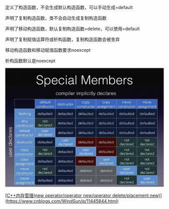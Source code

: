 定义了构造函数，不会生成默认构造函数，可以手动生成=default

声明了复制构造函数，类不会自动生成复制构造函数

声明了移动构造函数，默认复制构造函数=delete，可以使用=default

声明了复制赋值运算符或析构函数，复制构造函数会被舍弃

移动构造函数和移动赋值函数要求noexcept

析构函数默认是noexcept

![img](.assets/2D7FFCB29E3BAFC018109DB8BF135045.png)

[[C++内存管理(new operator/operator new/operator delete/placement new)](https://www.cnblogs.com/WindSun/p/11445844.html)](https://www.cnblogs.com/WindSun/p/11445844.html)